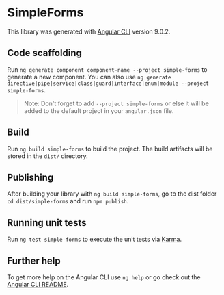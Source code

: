 # SimpleForms

This library was generated with [Angular CLI](https://github.com/angular/angular-cli) version 9.0.2.

## Code scaffolding

Run `ng generate component component-name --project simple-forms` to generate a new component. You can also use `ng generate directive|pipe|service|class|guard|interface|enum|module --project simple-forms`.
> Note: Don't forget to add `--project simple-forms` or else it will be added to the default project in your `angular.json` file. 

## Build

Run `ng build simple-forms` to build the project. The build artifacts will be stored in the `dist/` directory.

## Publishing

After building your library with `ng build simple-forms`, go to the dist folder `cd dist/simple-forms` and run `npm publish`.

## Running unit tests

Run `ng test simple-forms` to execute the unit tests via [Karma](https://karma-runner.github.io).

## Further help

To get more help on the Angular CLI use `ng help` or go check out the [Angular CLI README](https://github.com/angular/angular-cli/blob/master/README.md).
